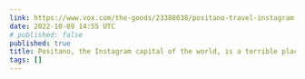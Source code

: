 ```yaml
---
link: https://www.vox.com/the-goods/23388038/positano-travel-instagram
date: 2022-10-09 14:55 UTC
# published: false
published: true
title: Positano, the Instagram capital of the world, is a terrible place to be - Vox
tags: []
---
```



